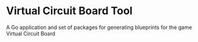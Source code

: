 # Virtual Circuit Board Tool
A Go application and set of packages for generating blueprints for the game Virtual Circuit Board